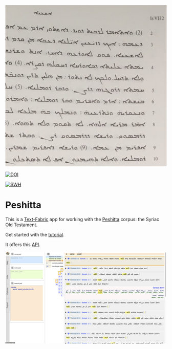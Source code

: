 ![logo](code/static/logo.png)

[![DOI](https://zenodo.org/badge/161639441.svg)](https://zenodo.org/badge/latestdoi/161639441)

[![SWH](https://archive.softwareheritage.org/badge/origin/https://github.com/annotation/app-peshitta/)](https://archive.softwareheritage.org/browse/origin/https://github.com/annotation/app-peshitta/)

# Peshitta

This is a
[Text-Fabric](https://github.com/annotation/text-fabric) app
for working with the
[Peshitta](https://github.com/ETCBC/peshitta) corpus: the Syriac Old Testament.

Get started with the
[tutorial](https://nbviewer.jupyter.org/github/annotation/tutorials/blob/master/peshitta/start.ipynb).

It offers this [API](https://annotation.github.io/text-fabric/Api/App/).

![shot](images/shot.png)

